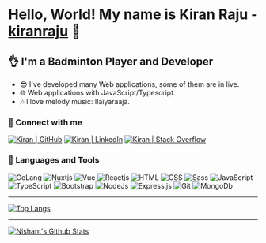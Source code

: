 # Hello, World! My name is Kiran Raju - [kiranraju][github] 👋

## 👌 I'm a Badminton Player and Developer

- 😎 I've developed many Web applications, some of them are in live.
- 🌐 Web applications with JavaScript/Typescript.
- 🎶 I love melody music: Ilaiyaraaja.

### 🤝 Connect with me

[![Kiran | GitHub](https://img.shields.io/badge/GitHub-100000?style=for-the-badge&logo=github&logoColor=white)][github]
[![Kiran | LinkedIn](https://img.shields.io/badge/LinkedIn-0077B5?style=for-the-badge&logo=linkedin&logoColor=white)][linkedin]
[![Kiran | Stack Overflow](https://img.shields.io/badge/Stack_Overflow-FE7A16?style=for-the-badge&logo=stack-overflow&logoColor=white)][stackoverflow]

### 🧠 Languages and Tools
![GoLang](https://go.dev/images/go-logo-blue.svg)
![Nuxtjs](https://img.shields.io/badge/Nuxt-002E3B?style=for-the-badge&logo=nuxtdotjs&logoColor=#00DC82)
![Vue](https://img.shields.io/badge/Vue.js-35495E?style=for-the-badge&logo=vue.js&logoColor=4FC08D)
![Reactjs](https://img.shields.io/badge/reactjs%20-%23323330.svg?&style=for-the-badge&logo=reactjs&logoColor=%23F7DF1E)
![HTML](https://img.shields.io/badge/html5%20-%23E34F26.svg?&style=for-the-badge&logo=html5&logoColor=white)
![CSS](https://img.shields.io/badge/css3%20-%231572B6.svg?&style=for-the-badge&logo=css3&logoColor=white)
![Sass](https://img.shields.io/badge/SASS%20-hotpink.svg?&style=for-the-badge&logo=SASS&logoColor=white)
![JavaScript](https://img.shields.io/badge/javascript%20-%23323330.svg?&style=for-the-badge&logo=javascript&logoColor=%23F7DF1E)
![TypeScript](https://img.shields.io/badge/typescript-%23007ACC.svg?&style=for-the-badge&logo=typescript&logoColor=white)
![Bootstrap](https://img.shields.io/badge/bootstrap%20-%23563D7C.svg?&style=for-the-badge&logo=bootstrap&logoColor=white)
![NodeJs](https://img.shields.io/badge/node.js%20-%2343853D.svg?&style=for-the-badge&logo=node.js&logoColor=white)
![Express.js](https://img.shields.io/badge/express.js-%23404d59.svg?style=for-the-badge&logo=express&logoColor=%2361DAFB)
![Git](https://img.shields.io/badge/git%20-%23F05033.svg?&style=for-the-badge&logo=git&logoColor=white)
![MongoDb](https://img.shields.io/badge/MongoDB-%234ea94b.svg?&style=for-the-badge&logo=mongodb&logoColor=white)

---

[![Top Langs](https://github-readme-stats.vercel.app/api/top-langs/?username=rajukiran&show_icons=true&hide_border=true&theme=midnight-purple)][github]

---

[![Nishant's Github Stats](https://github-readme-stats.vercel.app/api?username=rajukiran&show_icons=true&hide_border=true&count_private=true&theme=midnight-purple)][github]

[github]: https://github.com/rajukiran
[linkedin]: https://www.linkedin.com/in/kiran-raju-jakka-851b9b30/
[stackoverflow]: https://stackoverflow.com/users/5838619/jaccs
